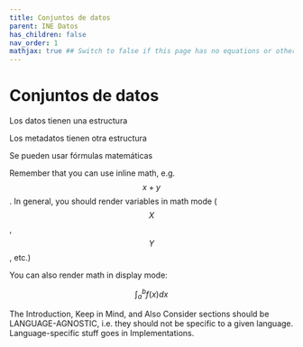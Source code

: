 ```yaml
---
title: Conjuntos de datos
parent: INE Datos
has_children: false
nav_order: 1
mathjax: true ## Switch to false if this page has no equations or other math rendering.
---
```


# Conjuntos de datos

Los datos tienen una estructura

Los metadatos tienen otra estructura

Se pueden usar fórmulas matemáticas

Remember that you can use inline math, e.g. $$x + y$$. In general, you should render variables in math mode ($$X$$, $$Y$$, etc.)

You can also render math in display mode:

$$
\int_a^b f(x)dx
$$

The Introduction, Keep in Mind, and Also Consider sections should be LANGUAGE-AGNOSTIC, i.e. they should not be specific to a given language. Language-specific stuff goes in Implementations.
